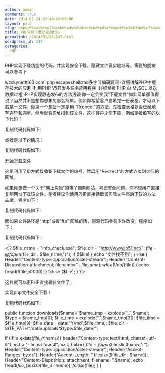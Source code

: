 ```yaml
---
author: admin
comments: true
date: 2014-01-24 02:46:46+00:00
layout: post
slug: php%e5%ae%9e%e7%8e%b0%e4%b8%8b%e8%bd%bd%e5%8a%9f%e8%83%bd%e7%9a%84%e4%bb%a3%e7%a0%81
title: PHP实现下载功能的代码
permalink: /2014/01/24/247.html
wordpress_id: 247
categories:
- PHP
---
```


PHP实现下载功能的代码，并实现安全下载，隐藏文件真实地址等，需要的朋友可以参考下










wzskynet#163.com
·php escapeshellcmd多字节编码漏洞
·详细讲解PHP中缓存技术的应用
·利用PHP V5开发多任务应用程序
·详细解析 PHP 向 MySQL 发送数据过程
·PHP实现静态发布的方法浅谈
你一定会笑我“下载文件”如此简单都值得说？当然并不是想你想象的那么简单。例如你希望客户要填完一份表格，才可以下载某一文件，你第一个想法一定是用 “Redirect”的方法，先检查表格是否已经填写完毕和完整，然后就将网址指到该文件，这样客户才能下载，例如笔者编写的以下代码：


复制代码代码如下:





<?
// 检查 FORM 是否全部填写完毕...
if ($form_completed) {
Header("Location: http://www.jb51.net/download/info_check.exe");
exit;
}
?>


或者是以下的情况：


复制代码代码如下:





<a href="http://www.yourwebl.com/users/download.php?id=124524">开始下载文件</a>


这里利用了ID方式接收要下载文件的编号，然后用“Redirect”的方式连接到实际的网址。

如果你想做一个关于“网上购物”的电子商务网站，考虑安全问题，你不想用户直接复制网址下载该文件，笔者建议你使用PHP直接读取该实际文件然后下载的方法去做。程序如下：


复制代码代码如下:





<?
$file_name = "info_check.exe";
$file_dir = "/public/www/download/";
if (!file_exists($file_dir . $file_name)) { //检查文件是否存在
echo "文件找不到";
exit;
} else {
$file = fopen($file_dir . $file_name,"r"); // 打开文件
// 输入文件标签
Header("Content-type: application/octet-stream");
Header("Accept-Ranges: bytes");
Header("Accept-Length: ".filesize($file_dir . $file_name));
Header("Content-Disposition: attachment; filename=" . $file_name);
// 输出文件内容
echo fread($file,filesize($file_dir . $file_name));
fclose($file);
exit;}
?>


而如果文件路径是“http”或者“ftp” 网址的话，则源代码会有少许改变，程序如下：


复制代码代码如下:





＜?
$file_name = "info_check.exe";
$file_dir = "http://www.jb51.net/";
$file = @ fopen($file_dir . $file_name,"r");
if (!$file) {
echo "文件找不到";
} else {
Header("Content-type: application/octet-stream");
Header("Content-Disposition: attachment; filename=" . $file_name);
while (!feof ($file)) {
echo fread($file,50000);
}
fclose ($file);
}
?＞


这样就可以用PHP直接输出文件了。

实现php文件安全下载！


复制代码代码如下:





public function downloads($name){
$name_tmp = explode("_",$name);
$type = $name_tmp[0];
$file_time = explode(".",$name_tmp[3]);
$file_time = $file_time[0];
$file_date = date("Y/md",$file_time);
$file_dir = SITE_PATH."/data/uploads/$type/$file_date/";

if (!file_exists($file_dir.$name)){
header("Content-type: text/html; charset=utf-8");
echo "File not found!";
exit;
} else {
$file = fopen($file_dir.$name,"r");
Header("Content-type: application/octet-stream");
Header("Accept-Ranges: bytes");
Header("Accept-Length: ".filesize($file_dir . $name));
Header("Content-Disposition: attachment; filename=".$name);
echo fread($file, filesize($file_dir.$name));
fclose($file);
}
}



